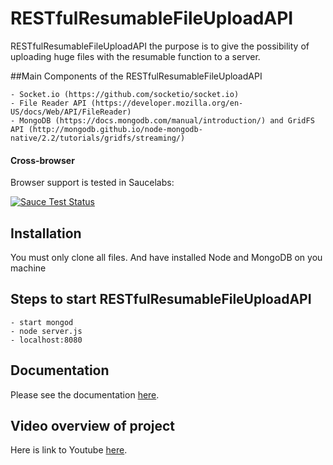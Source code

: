 # RESTfulResumableFileUploadAPI

RESTfulResumableFileUploadAPI the purpose is to give the possibility of uploading huge files with the resumable function to a server.

##Main Components of the RESTfulResumableFileUploadAPI

	- Socket.io (https://github.com/socketio/socket.io)
	- File Reader API (https://developer.mozilla.org/en-US/docs/Web/API/FileReader)
	- MongoDB (https://docs.mongodb.com/manual/introduction/) and GridFS API (http://mongodb.github.io/node-mongodb-native/2.2/tutorials/gridfs/streaming/)

#### Cross-browser

Browser support is tested in Saucelabs:

[![Sauce Test Status](https://saucelabs.com/browser-matrix/socket.svg)](https://saucelabs.com/u/socket)

## Installation

You must only clone all files.
And have installed Node and MongoDB on you machine

## Steps to start RESTfulResumableFileUploadAPI

	- start mongod
	- node server.js
	- localhost:8080


## Documentation

Please see the documentation [here](https://drive.google.com/file/d/0B-oqeWH4WAM-RUVFc3ZQT0E2V2c/view?usp=sharing).


## Video overview of project

Here is link to Youtube [here](https://youtu.be/vnANYFWdazc).

